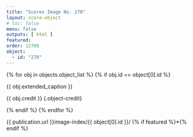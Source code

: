 ```yaml
---
title: "Scores Image No. 270"
layout: score-object
# toc: false
menu: false
outputs: [ html ]
featured: 
order: 12700
object:
  - id: "270"
---
```


{% for obj in objects.object_list %}
{% if obj.id == object[0].id %}

{{ obj.extended_caption }}

{{ obj.credit }} {.object-credit}

{% endif %}
{% endfor %}

<div class="object-credit object-url is-print-only">

{{ publication.url }}image-index/{{ object[0].id }}/ {% if featured %}*{% endif %}

</div>
